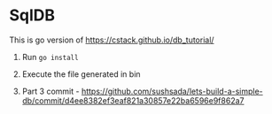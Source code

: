 # SqlDB

This is go version of https://cstack.github.io/db_tutorial/

1. Run ```go install```
1. Execute the file generated in bin

1. Part 3 commit - https://github.com/sushsada/lets-build-a-simple-db/commit/d4ee8382ef3eaf821a30857e22ba6596e9f862a7
